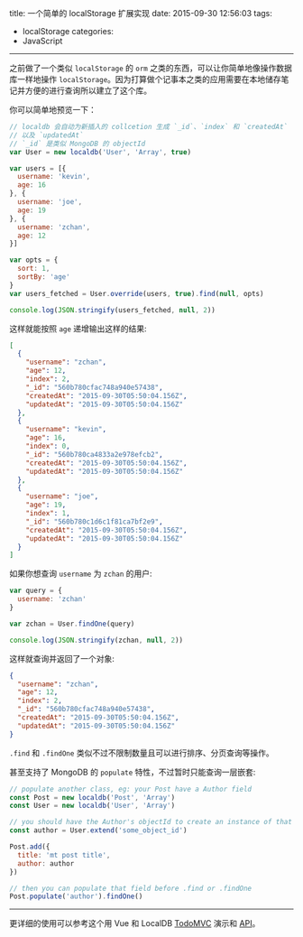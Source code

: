 title: 一个简单的 localStorage 扩展实现
date: 2015-09-30 12:56:03
tags: 
- localStorage
categories:
- JavaScript
---
之前做了一个类似 `localStorage` 的 `orm` 之类的东西，可以让你简单地像操作数据库一样地操作 `localStorage`。因为打算做个记事本之类的应用需要在本地储存笔记并方便的进行查询所以建立了这个库。

你可以简单地预览一下：

```javascript
// localdb 会自动为新插入的 collcetion 生成 `_id`、`index` 和 `createdAt` 
// 以及 `updatedAt`
// `_id` 是类似 MongoDB 的 objectId
var User = new localdb('User', 'Array', true)

var users = [{
  username: 'kevin',
  age: 16
}, {
  username: 'joe',
  age: 19
}, {
  username: 'zchan',
  age: 12
}]

var opts = {
  sort: 1,
  sortBy: 'age'
}
var users_fetched = User.override(users, true).find(null, opts)

console.log(JSON.stringify(users_fetched, null, 2))
```

这样就能按照 `age` 递增输出这样的结果:

```json
[
  {
    "username": "zchan",
    "age": 12,
    "index": 2,
    "_id": "560b780cfac748a940e57438",
    "createdAt": "2015-09-30T05:50:04.156Z",
    "updatedAt": "2015-09-30T05:50:04.156Z"
  },
  {
    "username": "kevin",
    "age": 16,
    "index": 0,
    "_id": "560b780ca4833a2e978efcb2",
    "createdAt": "2015-09-30T05:50:04.156Z",
    "updatedAt": "2015-09-30T05:50:04.156Z"
  },
  {
    "username": "joe",
    "age": 19,
    "index": 1,
    "_id": "560b780c1d6c1f81ca7bf2e9",
    "createdAt": "2015-09-30T05:50:04.156Z",
    "updatedAt": "2015-09-30T05:50:04.156Z"
  }
]
```

如果你想查询 `username` 为 `zchan` 的用户:

```javascript
var query = {
  username: 'zchan'
}

var zchan = User.findOne(query)

console.log(JSON.stringify(zchan, null, 2))
```

这样就查询并返回了一个对象:

```json
{
  "username": "zchan",
  "age": 12,
  "index": 2,
  "_id": "560b780cfac748a940e57438",
  "createdAt": "2015-09-30T05:50:04.156Z",
  "updatedAt": "2015-09-30T05:50:04.156Z"
}
```

`.find` 和 `.findOne` 类似不过不限制数量且可以进行排序、分页查询等操作。

甚至支持了 MongoDB 的 `populate` 特性，不过暂时只能查询一层嵌套:

```javascript
// populate another class, eg: your Post have a Author field
const Post = new localdb('Post', 'Array')
const User = new localdb('User', 'Array')

// you should have the Author's objectId to create an instance of that class
const author = User.extend('some_object_id')

Post.add({
  title: 'mt post title',
  author: author
})

// then you can populate that field before .find or .findOne
Post.populate('author').findOne()
```

---

更详细的使用可以参考这个用 Vue 和 LocalDB [TodoMVC](http://output.jsbin.com/titeve) 演示和 [API](https://egoist.github.io/localdb/)。

